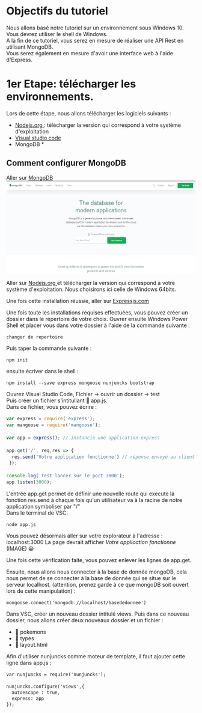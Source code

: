 # Objectifs du tutoriel 
Nous allons basé notre tutoriel sur un environnement sous Windows 10. Vous devrez utiliser le shell de Windows.  <br/> 
A la fin de ce tutoriel, vous serez en mesure de réaliser une API Rest en utilisant MongoDB.<br/>
Vous serez également en mesure d'avoir une interface web à l'aide d'Express.

# 1er Etape: télécharger les environnements.
Lors de cette étape, nous allons télécharger les logiciels suivants : 
* <a href="https://nodejs.org/fr/download/" title="Tuto">Nodejs.org </a>  : télécharger la version qui correspond à votre système d'exploitation
* <a href="https://code.visualstudio.com/download" title="Tuto">Visual studio code </a> 
* MongoDB * 

## Comment configurer MongoDB 
Aller sur <a href="https://www.mongodb.com" title="Tuto">MongoDB </a> ![](https://github.com/Arashea/ProjetArchitecture/blob/master/image/MongoDB.PNG)


Aller sur <a href="https://nodejs.org/fr/download/" title="Tuto">Nodejs.org </a> et télécharger la version qui correspond à votre système d'exploitation. 
Nous choisirons ici celle de Windows 64bits. 

Une fois cette installation réussie, aller sur <a href="https://expressjs.com/fr/starter/installing.html" title="Tuto">Expressjs.com </a>  <br/>

Une fois toute les installations requises effectuées, vous pouvez créer un dossier dans le répertoire de votre choix. 
Ouvrer ensuite Windows Power Shell et placer vous dans votre dossier à l'aide de la commande suivante : 
```
changer de repertoire 
``` 

Puis taper la commande suivante :
```
npm init 
``` 
ensuite écriver dans le shell : 
```
npm install --save express mongoose nunjuncks bootstrap
``` 
Ouvrez Visual Studio Code, Fichier -> ouvrir un dossier -> test <br/>
Puis créer un fichier  s'intitullant :file_folder: app.js.<br/> 
Dans ce fichier, vous pouvez écrire : 
``` javascript
var express = require('express');
var mangoose = require('mangoose');

var app = express(); // instancie une application express

app.get('/', req,res => {  
  res.send('Votre application fonctionne') // réponse envoyé au client
 });

console.log('Test lancer sur le port 3000');
app.listen(3000);
``` 
L'entrée app.get permet de définir une nouvelle route qui execute la fonction res.send à chaque fois qu'un utilisateur va à la racine de notre application symboliser par "/" <br/>
Dans le terminal de VSC: 
```
node app.js
``` 
Vous pouvez désormais aller sur votre explorateur à l'adresse : localhost:3000 
La page devrait afficher *Votre application fonctionne* (IMAGE) 	:grinning:

Une fois cette vérification faite, vous pouvez enlever les lignes de app.get. <br/>

Ensuite, nous allons nous connecter à la base de donnée mongoDB, cela nous permet de se connecter à la base de donnée qui se situe sur le serveur localhost. (attention, prenez garde à ce que mongoDB soit ouvert lors de cette manipulation) : 
``` 
mongoose.connect('mongodb://localhost/basededonnee')
``` 
Dans VSC, créer un nouveau dossier intitulé views. Puis dans ce nouveau dossier, nous allons créer deux nouveaux dossier et un fichier : 
* :file_folder: pokemons
* :file_folder: types
* :page_facing_up: layout.html

Afin d'utiliser nunjuncks comme moteur de template, il faut ajouter cette ligne dans app.js :
``` 
var nunjuncks = require('nunjuncks');

nunjuncks.configure('views',{
  autoescape : true,
  express: app
});
``` 
